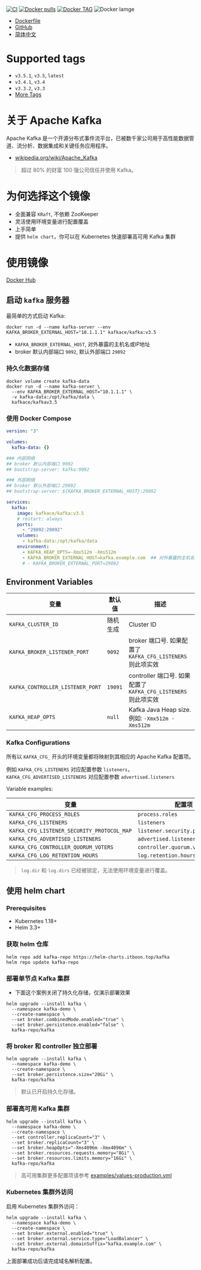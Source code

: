 [![CI](https://github.com/itboon/kafka-docker/actions/workflows/docker-publish.yml/badge.svg)](https://github.com/itboon/kafka-docker/actions/workflows/docker-publish.yml)
[![Docker pulls](https://img.shields.io/docker/pulls/sir5kong/kafka)](https://hub.docker.com/r/sir5kong/kafka)
[![Docker TAG](https://img.shields.io/docker/v/sir5kong/kafka?label=tags&sort=date)](https://hub.docker.com/r/sir5kong/kafka/tags)
![Docker Iamge](https://img.shields.io/docker/image-size/sir5kong/kafka)

- [Dockerfile](https://github.com/itboon/kafka-docker/blob/main/Dockerfile)
- [GitHub](https://github.com/itboon/kafka-docker)
- [简体中文](https://github.com/itboon/kafka-docker/blob/main/README-zh.md)

# Supported tags

-	`v3.5.1`, `v3.5`, `latest`
-	`v3.4.1`, `v3.4`
-	`v3.3.2`, `v3.3`
- [More Tags](https://hub.docker.com/r/sir5kong/kafka/tags)

# 关于 Apache Kafka

Apache Kafka 是一个开源分布式事件流平台，已被数千家公司用于高性能数据管道、流分析、数据集成和关键任务应用程序。

- [wikipedia.org/wiki/Apache_Kafka](https://en.wikipedia.org/wiki/Apache_Kafka)

> 超过 80% 的财富 100 强公司信任并使用 Kafka。

# 为何选择这个镜像

- 全面兼容 `KRaft`, 不依赖 ZooKeeper
- 灵活使用环境变量进行配置覆盖
- 上手简单
- 提供 `helm chart`，你可以在 Kubernetes 快速部署高可用 Kafka 集群

# 使用镜像

[Docker Hub](https://hub.docker.com/r/kafkace/kafka)

## 启动 `kafka` 服务器

最简单的方式启动 Kafka:

``` shell
docker run -d --name kafka-server --env KAFKA_BROKER_EXTERNAL_HOST="10.1.1.1" kafkace/kafka:v3.5
```

- `KAFKA_BROKER_EXTERNAL_HOST`, 对外暴露的主机名或IP地址
- broker 默认内部端口 `9092`, 默认外部端口 `29092`

### 持久化数据存储

``` shell
docker volume create kafka-data
docker run -d --name kafka-server \
  --env KAFKA_BROKER_EXTERNAL_HOST="10.1.1.1" \
  -v kafka-data:/opt/kafka/data \
  kafkace/kafkav3.5
```

### 使用 Docker Compose

``` yaml
version: "3"

volumes:
  kafka-data: {}

### 内部网络
## broker 默认内部端口 9092
## bootstrap-server: kafka:9092

### 外部网络
## broker 默认外部端口 29092
## bootstrap-server: ${KAFKA_BROKER_EXTERNAL_HOST}:29092

services:
  kafka:
    image: kafkace/kafka:v3.5
    # restart: always
    ports:
      - "29092:29092"
    volumes:
      - kafka-data:/opt/kafka/data
    environment:
      - KAFKA_HEAP_OPTS=-Xmx512m -Xms512m
      - KAFKA_BROKER_EXTERNAL_HOST=kafka.example.com  ## 对外暴露的主机名或IP地址
      # - KAFKA_BROKER_EXTERNAL_PORT=29092

```

## Environment Variables

| 变量 | 默认值 | 描述 |
|-----------|-------|------|
| `KAFKA_CLUSTER_ID`           | 随机生成 | Cluster ID |
| `KAFKA_BROKER_LISTENER_PORT` | `9092` | broker 端口号. 如果配置了 `KAFKA_CFG_LISTENERS` 则此项实效 |
| `KAFKA_CONTROLLER_LISTENER_PORT` | `19091` | controller 端口号. 如果配置了 `KAFKA_CFG_LISTENERS` 则此项实效 |
| `KAFKA_HEAP_OPTS` | `null` | Kafka Java Heap size. 例如: `-Xmx512m -Xms512m`|

### Kafka Configurations

所有以 `KAFKA_CFG_` 开头的环境变量都将映射到其相应的 Apache Kafka 配置项。

例如 `KAFKA_CFG_LISTENERS` 对应配置参数 `listeners`，`KAFKA_CFG_ADVERTISED_LISTENERS` 对应配置参数 `advertised.listeners`

Variable examples:

| 变量 | 配置项 |
|---------|--------|
| `KAFKA_CFG_PROCESS_ROLES`     | `process.roles` |
| `KAFKA_CFG_LISTENERS`         | `listeners` |
| `KAFKA_CFG_LISTENER_SECURITY_PROTOCOL_MAP`     | `listener.security.protocol.map` |
| `KAFKA_CFG_ADVERTISED_LISTENERS`               | `advertised.listeners` |
| `KAFKA_CFG_CONTROLLER_QUORUM_VOTERS`           | `controller.quorum.voters` |
| `KAFKA_CFG_LOG_RETENTION_HOURS`                | `log.retention.hours` |

> `log.dir` 和 `log.dirs` 已经被锁定，无法使用环境变量进行覆盖。

## 使用 helm chart

### Prerequisites

- Kubernetes 1.18+
- Helm 3.3+

### 获取 helm 仓库

``` shell
helm repo add kafka-repo https://helm-charts.itboon.top/kafka
helm repo update kafka-repo
```

### 部署单节点 Kafka 集群

- 下面这个案例关闭了持久化存储，仅演示部署效果

``` shell
helm upgrade --install kafka \
  --namespace kafka-demo \
  --create-namespace \
  --set broker.combinedMode.enabled="true" \
  --set broker.persistence.enabled="false" \
  kafka-repo/kafka
```

### 将 broker 和 controller 独立部署

``` shell
helm upgrade --install kafka \
  --namespace kafka-demo \
  --create-namespace \
  --set broker.persistence.size="20Gi" \
  kafka-repo/kafka
```

> 默认已开启持久化存储。

### 部署高可用 Kafka 集群

``` shell
helm upgrade --install kafka \
  --namespace kafka-demo \
  --create-namespace \
  --set controller.replicaCount="3" \
  --set broker.replicaCount="3" \
  --set broker.heapOpts="-Xms4096m -Xmx4096m" \
  --set broker.resources.requests.memory="8Gi" \
  --set broker.resources.limits.memory="16Gi" \
  kafka-repo/kafka
```

> 高可用集群更多配置项请参考 [examples/values-production.yml](https://github.com/itboon/kafka-docker/raw/main/examples/values-production.yml)

### Kubernetes 集群外访问

启用 Kubernetes 集群外访问：

``` shell
helm upgrade --install kafka \
  --namespace kafka-demo \
  --create-namespace \
  --set broker.external.enabled="true" \
  --set broker.external.service.type="LoadBalancer" \
  --set broker.external.domainSuffix="kafka.example.com" \
  kafka-repo/kafka
```

上面部署成功后请完成域名解析配置。
